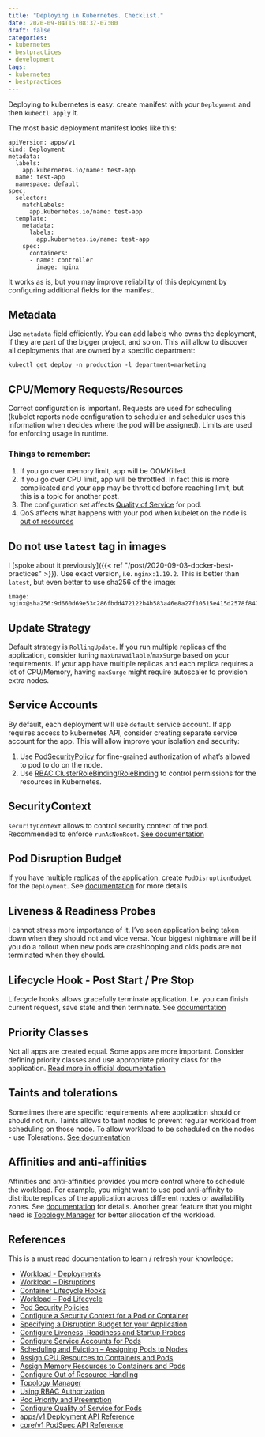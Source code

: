 ```yaml
---
title: "Deploying in Kubernetes. Checklist."
date: 2020-09-04T15:08:37-07:00
draft: false
categories:
- kubernetes
- bestpractices
- development
tags:
- kubernetes
- bestpractices
---
```


Deploying to kubernetes is easy: create manifest with your `Deployment` and then `kubectl apply` it.

The most basic deployment manifest looks like this:

```
apiVersion: apps/v1
kind: Deployment
metadata:
  labels:
    app.kubernetes.io/name: test-app
  name: test-app
  namespace: default
spec:
  selector:
    matchLabels:
      app.kubernetes.io/name: test-app
  template:
    metadata:
      labels:
        app.kubernetes.io/name: test-app
    spec:
      containers:
      - name: controller
        image: nginx
```

It works as is, but you may improve reliability of this deployment by configuring additional fields for the manifest.

## Metadata
Use `metadata` field efficiently. You can add labels who owns the deployment, if they are part of the bigger project, and so on.
This will allow to discover all deployments that are owned by a specific department:

```
kubectl get deploy -n production -l department=marketing
```

## CPU/Memory Requests/Resources
Correct configuration is important. Requests are used for scheduling (kubelet reports node configuration to scheduler and scheduler uses this information when decides where the pod will be assigned). Limits are used for enforcing usage in runtime.

### Things to remember:
1. If you go over memory limit, app will be OOMKilled.
2. If you go over CPU limit, app will be throttled. In fact this is more complicated and your app may be throttled before reaching limit, but this is a topic for another post.
3. The configuration set affects [Quality of Service][qos] for pod.
4. QoS affects what happens with your pod when kubelet on the node is [out of resources][outofresources]

## Do not use `latest` tag in images
I [spoke about it previously]({{< ref "/post/2020-09-03-docker-best-practices" >}}). Use exact version, i.e. `nginx:1.19.2`. This is better than `latest`, but even better to use sha256 of the image: 

```
image: nginx@sha256:9d660d69e53c286fbdd472122b4b583a46e8a27f10515e415d2578f8478b9aad
```

## Update Strategy

Default strategy is `RollingUpdate`. If you run multiple replicas of the application, consider tuning `maxUnavailable`/`maxSurge` based on your requirements.
If your app have multiple replicas and each replica requires a lot of CPU/Memory, having `maxSurge` might require autoscaler to provision extra nodes.

## Service Accounts
By default, each deployment will use `default` service account. If app requires access to kubernetes API, consider creating separate service account for the app. This will allow improve your isolation and security:
1. Use [PodSecurityPolicy][psp] for fine-grained authorization of what’s allowed to pod to do on the node. 
2. Use [RBAC ClusterRoleBinding/RoleBinding][rbac] to control permissions for the resources in Kubernetes.

## SecurityContext
`securityContext` allows to control security context of the pod. Recommended to enforce `runAsNonRoot`. [See documentation][securitycontext]

## Pod Disruption Budget
If you have multiple replicas of the application, create `PodDisruptionBudget` for the `Deployment`. See [documentation][pdb] for more details.

## Liveness & Readiness Probes
I cannot stress more importance of it. I’ve seen application being taken down when they should not and vice versa. Your biggest nightmare will be if you do a rollout when new pods are crashlooping and olds pods are not terminated when they should. 

## Lifecycle Hook - Post Start / Pre Stop
Lifecycle hooks allows gracefully terminate application. I.e. you can finish current request, save state and then terminate. See [documentation][lifecyclehooks]

## Priority Classes
Not all apps are created equal. Some apps are more important. Consider defining priority classes and use appropriate priority class for the application. [Read more in official documentation][ppp]

## Taints and tolerations
Sometimes there are specific requirements where application should or should not run.
Taints allows to taint nodes to prevent regular workload from scheduling on those node. To allow workload to be scheduled on the nodes - use Tolerations.
[See documentation][taintstolerations]

## Affinities and anti-affinities
Affinities and anti-affinities provides you more control where to schedule the workload. For example, you might want to use pod anti-affinity to distribute replicas of the application across different nodes or availability zones. See [documentation][scheduling] for details.
Another great feature that you might need is [Topology Manager][topology] for better allocation of the workload.

## References
This is a must read documentation to learn / refresh your knowledge: 

* [Workload - Deployments](https://kubernetes.io/docs/concepts/workloads/controllers/deployment/)
* [Workload – Disruptions](https://kubernetes.io/docs/concepts/workloads/pods/disruptions/)
* [Container Lifecycle Hooks][lifecyclehooks]
* [Workload – Pod Lifecycle][podlifecycle]
* [Pod Security Policies][psp]
* [Configure a Security Context for a Pod or Container][securitycontext]
* [Specifying a Disruption Budget for your Application][pdb]
* [Configure Liveness, Readiness and Startup Probes][liveness]
* [Configure Service Accounts for Pods][serviceaccount]
* [Scheduling and Eviction – Assigning Pods to Nodes][scheduling]
* [Assign CPU Resources to Containers and Pods][assign-cpu-resource]
* [Assign Memory Resources to Containers and Pods][assign-memory-resource]
* [Configure Out of Resource Handling][outofresources]
* [Topology Manager][topology]
* [Using RBAC Authorization][rbac]
* [Pod Priority and Preemption][ppp]
* [Configure Quality of Service for Pods][qos]
* [apps/v1 Deployment API Reference](https://kubernetes.io/docs/reference/generated/kubernetes-api/v1.18/#deployment-v1-apps)
* [core/v1 PodSpec API Reference](https://kubernetes.io/docs/reference/generated/kubernetes-api/v1.18/#podspec-v1-core)

[pdb]: <https://kubernetes.io/docs/tasks/run-application/configure-pdb/>
[ppp]: <https://kubernetes.io/docs/concepts/configuration/pod-priority-preemption/> (Pod Priority and Preemption)
[podlifecycle]: <https://kubernetes.io/docs/concepts/workloads/pods/pod-lifecycle/>
[liveness]: <https://kubernetes.io/docs/tasks/configure-pod-container/configure-liveness-readiness-startup-probes/>
[lifecyclehooks]: <https://kubernetes.io/docs/concepts/containers/container-lifecycle-hooks/>
[taintstolerations]: <https://kubernetes.io/docs/concepts/scheduling-eviction/taint-and-toleration/>
[scheduling]: <https://kubernetes.io/docs/concepts/scheduling-eviction/assign-pod-node/>
[topology]: <https://kubernetes.io/docs/tasks/administer-cluster/topology-manager/>
[assign-memory-resource]: <https://kubernetes.io/docs/tasks/configure-pod-container/assign-memory-resource/>
[assign-cpu-resource]: <https://kubernetes.io/docs/tasks/configure-pod-container/assign-cpu-resource/>
[qos]: <https://kubernetes.io/docs/tasks/configure-pod-container/quality-service-pod/>
[outofresources]: <https://kubernetes.io/docs/tasks/administer-cluster/out-of-resource/#best-practices>
[securitycontext]: <https://kubernetes.io/docs/tasks/configure-pod-container/security-context/>
[serviceaccount]: <https://kubernetes.io/docs/tasks/configure-pod-container/configure-service-account/>
[psp]: <https://kubernetes.io/docs/concepts/policy/pod-security-policy/>
[rbac]: <https://kubernetes.io/docs/reference/access-authn-authz/rbac/>